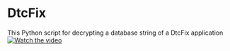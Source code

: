 # DtcFix
This Python script for decrypting a database string of a DtcFix application
[![Watch the video](https://i.imgur.com/vKb2F1B.png)](https://github.com/yaseenemv/DtcFix/blob/main/decrypt_demo.mp4)
